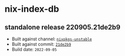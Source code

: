 # nix-index-db
## standalone release 220905.21de2b9
- Built against channel: [`nixpkgs-unstable`](https://github.com/nixos/nixpkgs/tree/nixpkgs-unstable)
- Built against commit: [`21de2b9`](https://github.com/NixOS/nixpkgs/commit/21de2b973f9fee595a7a1ac4693efff791245c34)
- Build date: `2022-09-05`
